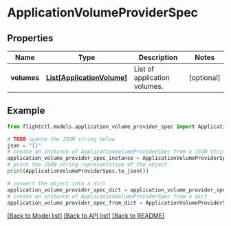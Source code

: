 # ApplicationVolumeProviderSpec


## Properties

Name | Type | Description | Notes
------------ | ------------- | ------------- | -------------
**volumes** | [**List[ApplicationVolume]**](ApplicationVolume.md) | List of application volumes. | [optional] 

## Example

```python
from flightctl.models.application_volume_provider_spec import ApplicationVolumeProviderSpec

# TODO update the JSON string below
json = "{}"
# create an instance of ApplicationVolumeProviderSpec from a JSON string
application_volume_provider_spec_instance = ApplicationVolumeProviderSpec.from_json(json)
# print the JSON string representation of the object
print(ApplicationVolumeProviderSpec.to_json())

# convert the object into a dict
application_volume_provider_spec_dict = application_volume_provider_spec_instance.to_dict()
# create an instance of ApplicationVolumeProviderSpec from a dict
application_volume_provider_spec_from_dict = ApplicationVolumeProviderSpec.from_dict(application_volume_provider_spec_dict)
```
[[Back to Model list]](../README.md#documentation-for-models) [[Back to API list]](../README.md#documentation-for-api-endpoints) [[Back to README]](../README.md)


